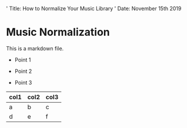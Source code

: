 ' Title: How to Normalize Your Music Library
' Date: November 15th 2019

# Music Normalization

This is a markdown file.

- Point 1

- Point 2

- Point 3

| col1 | col2 | col3 |
| --- | --- | --- |
| a | b | c |
| d | e | f |
